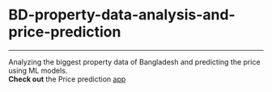 # BD-property-data-analysis-and-price-prediction
___

Analyzing the biggest property data of Bangladesh and predicting the price using ML models.<br>
**Check out** the Price prediction [app](https://tasfiq-k-bd-property-data-ana-house-price-prediction-app-woc4pb.streamlit.app)